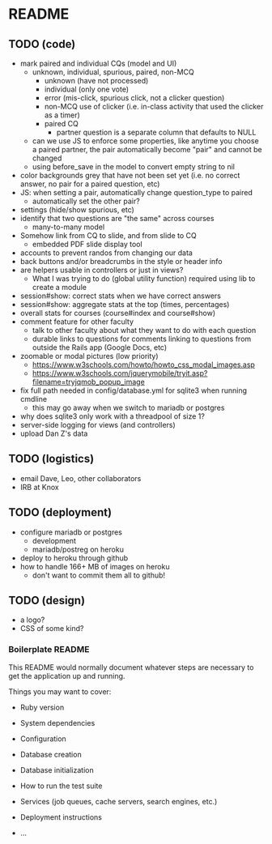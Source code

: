# README

## TODO (code)
* mark paired and individual CQs (model and UI)
  * unknown, individual, spurious, paired, non-MCQ
    * unknown (have not processed)
    * individual (only one vote)
    * error (mis-click, spurious click, not a clicker question)
    * non-MCQ use of clicker (i.e. in-class activity that used the clicker as a timer)
    * paired CQ
      * partner question is a separate column that defaults to NULL
  * can we use JS to enforce some properties, like anytime you choose a paired partner, the pair automatically become "pair" and cannot be changed
  * using before_save in the model to convert empty string to nil
* color backgrounds grey that have not been set yet (i.e. no correct answer,
  no pair for a paired question, etc)
* JS: when setting a pair, automatically change question_type to paired
  * automatically set the other pair?
* settings (hide/show spurious, etc)
* identify that two questions are "the same" across courses
  * many-to-many model
* Somehow link from CQ to slide, and from slide to CQ
  * embedded PDF slide display tool
* accounts to prevent randos from changing our data
* back buttons and/or breadcrumbs in the style or header info
* are helpers usable in controllers or just in views?
  * What I was trying to do (global utility function) required using lib to create a module
* session#show: correct stats when we have correct answers
* session#show: aggregate stats at the top (times, percentages)
* overall stats for courses (course#index and course#show)
* comment feature for other faculty
  * talk to other faculty about what they want to do with each question
  * durable links to questions for comments linking to questions from outside the Rails app (Google Docs, etc)
* zoomable or modal pictures (low priority)
  * https://www.w3schools.com/howto/howto_css_modal_images.asp
  * https://www.w3schools.com/jquerymobile/tryit.asp?filename=tryjqmob_popup_image
* fix full path needed in config/database.yml for sqlite3 when running cmdline
  * this may go away when we switch to mariadb or postgres
* why does sqlite3 only work with a threadpool of size 1?
* server-side logging for views (and controllers)
* upload Dan Z's data
## TODO (logistics)
* email Dave, Leo, other collaborators
* IRB at Knox
## TODO (deployment)
* configure mariadb or postgres
  * development
  * mariadb/postreg on heroku
* deploy to heroku through github
* how to handle 166+ MB of images on heroku
  * don't want to commit them all to github!
## TODO (design)
* a logo?
* CSS of some kind?

### Boilerplate README
This README would normally document whatever steps are necessary to get the
application up and running.

Things you may want to cover:

* Ruby version

* System dependencies

* Configuration

* Database creation

* Database initialization

* How to run the test suite

* Services (job queues, cache servers, search engines, etc.)

* Deployment instructions

* ...
